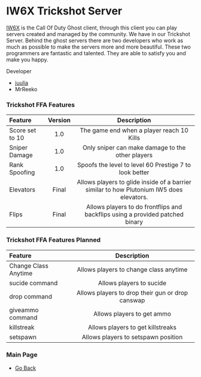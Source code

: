 # IW6X Trickshot Server
[IW6X](https://github.com/XLabsProject/iw6x-client) is the Call Of Duty Ghost client, through this client you can play servers created and managed by the community. We have in our Trickshot Server. Behind the ghost servers there are two developers who work as much as possible to make the servers more and more beautiful. These two programmers are fantastic and talented. They are able to satisfy you and make you happy.

Developer
- [juulia](https://twitter.com/juuI_ia)
- MrReeko

### Trickshot FFA Features
| Feature | Version | Description |
| :------------ |:---------------:|:---------------:|
|Score set to 10| 1.0 | The game end when a player reach 10 Kills|
|Sniper Damage| 1.0 | Only sniper can make damage to the other players|
|Rank Spoofing| 1.0 | Spoofs the level to level 60 Prestige 7 to look better|
|Elevators| Final | Allows players to glide inside of a barrier similar to how Plutonium IW5 does elevators.|
|Flips| Final | Allows players to do frontflips and backflips using a provided patched binary|

### Trickshot FFA Features Planned

| Feature  | Description |
| :------------ |:---------------:|
|Change Class Anytime | Allows players to change class anytime |
|sucide command | Allows players to sucide |
|drop command | Allows players to drop their gun or drop canswap |
|giveammo command | Allows players to get ammo |
|killstreak | Allows players to get killstreaks |
|setspawn | Allows players to setspawn position |


### Main Page
- [Go Back](https://github.com/DoktorSAS/Sorex/blob/main/README.md)
